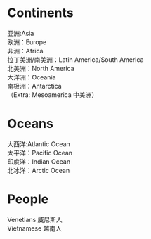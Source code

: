 # Continents     
亚洲:Asia    
欧洲：Europe   
非洲：Africa   
拉丁美洲/南美洲：Latin America/South America   
北美洲：North America   
大洋洲：Oceania   
南极洲：Antarctica   
（Extra: Mesoamerica 中美洲）  

# Oceans    
大西洋:Atlantic Ocean    
太平洋：Pacific Ocean    
印度洋：Indian Ocean    
北冰洋：Arctic Ocean    

# People   
Venetians 威尼斯人   
Vietnamese 越南人   

